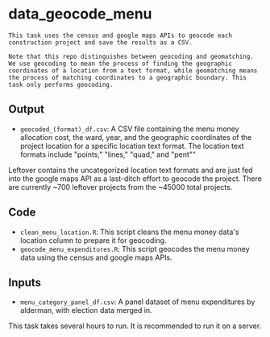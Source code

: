 # data_geocode_menu
    This task uses the census and google maps APIs to geocode each construction project and save the results as a CSV.

    Note that this repo distinguishes between geocoding and geomatching. We use geocoding to mean the process of finding the geographic coordinates of a location from a text format, while geomatching means the process of matching coordinates to a geographic boundary. This task only performs geocoding.

## Output
* `geocoded_(format)_df.csv`: A CSV file containing the menu money allocation cost, the ward, year, and the geographic coordinates of the project location for a specific location text format.
The location text formats include "points," "lines," "quad," and "pent""

Leftover contains the uncategorized location text formats and are just fed into the google maps API as a last-ditch effort to geocode the project. 
There are currently ~700 leftover projects from the ~45000 total projects.


## Code
* `clean_menu_location.R`: This script cleans the menu money data's location column to prepare it for geocoding.
* `geocode_menu_expenditures.R`: This script geocodes the menu money data using the census and google maps APIs.

## Inputs
* `menu_category_panel_df.csv`: A panel dataset of menu expenditures by alderman, with election data merged in.

This task takes several hours to run. It is recommended to run it on a server.